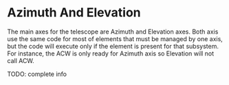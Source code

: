 # Azimuth And Elevation

The main axes for the telescope are Azimuth and Elevation axes.
Both axis use the same code for most of elements that must be managed by one axis, but the code will execute only if the element is present for that subsystem. For instance, the ACW is only ready for Azimuth axis so Elevation will not call ACW.

TODO: complete info
